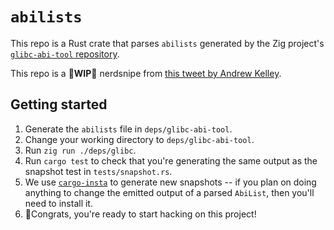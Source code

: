 # `abilists`

This repo is a Rust crate that parses `abilists` generated by the Zig project's
[`glibc-abi-tool` repository](https://github.com/ziglang/glibc-abi-tool/).

This repo is a **🚧WIP🚧** nerdsnipe from [this tweet by Andrew
Kelley](https://mobile.twitter.com/andy_kelley/status/1470338795266457600).

## Getting started

1. Generate the `abilists` file in `deps/glibc-abi-tool`.
  1. Change your working directory to `deps/glibc-abi-tool`.
  2. Run `zig run ./deps/glibc`.
2. Run `cargo test` to check that you're generating the same output as the
  snapshot test in `tests/snapshot.rs`.
  1. We use [`cargo-insta`](https://insta.rs/) to generate new snapshots -- if
	you plan on doing anything to change the emitted output of a parsed
	`AbiList`, then you'll need to install it.
3. 🎉Congrats, you're ready to start hacking on this project!
